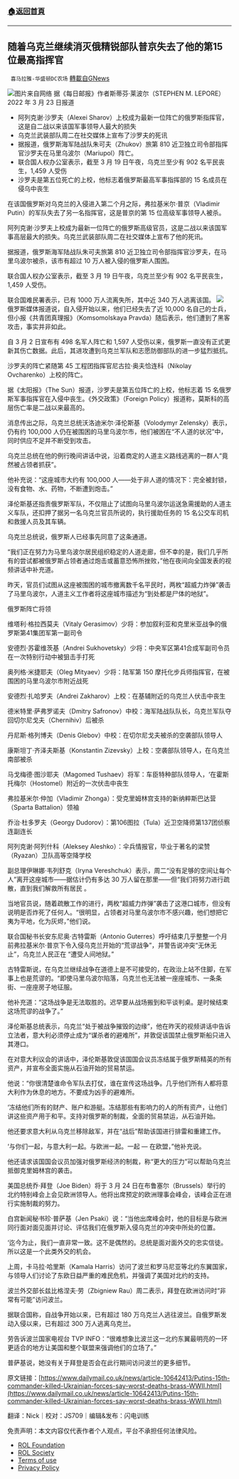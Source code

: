 ###  [:house:返回首頁](https://github.com/ourhimalayas/txt)
---


## 随着乌克兰继续消灭俄精锐部队普京失去了他的第15位最高指挥官
` 喜马拉雅-华盛顿DC农场` [轉載自GNews](https://gnews.org/zh-hans/2238614/)

![](https://assets.gnews.org/wp-content/uploads/2022/03/图片1-159.png)图片来自网络
据《每日邮报》作者斯蒂芬·莱波尔（STEPHEN M. LEPORE）2022 年 3 月 23 日报道

- 阿列克谢·沙罗夫（Alexei Sharov）上校成为最新一位阵亡的俄罗斯指挥官，这是自二战以来该国军事领导人最大的损失
- 乌克兰武装部队周二在社交媒体上宣布了沙罗夫的死讯
- 据报道，俄罗斯海军陆战队朱可夫（Zhukov）旅第 810 近卫独立司令部指挥官沙罗夫在马里乌波尔（Mariupol）阵亡。
- 联合国人权办公室表示，截至 3 月 19 日午夜，乌克兰至少有 902 名平民丧生，1,459 人受伤
- 沙罗夫是第五位死亡的上校，他标志着俄罗斯最高军事指挥部的 15 名成员在侵乌中丧生


在该国俄罗斯对乌克兰的入侵进入第二个月之际，弗拉基米尔·普京（Vladimir Putin）的军队失去了另一名指挥官，这是普京的第 15 位高级军事领导人被杀。

阿列克谢·沙罗夫上校成为最新一位阵亡的俄罗斯高级官员，这是二战以来该国军事高层最大的损失。乌克兰武装部队周二在社交媒体上宣布了他的死讯。

据报道，俄罗斯海军陆战队朱可夫旅第 810 近卫独立司令部指挥官沙罗夫，在马里乌波尔被杀，该市有超过 10 万人被入侵的俄罗斯人围困。

联合国人权办公室表示，截至 3 月 19 日午夜，乌克兰至少有 902 名平民丧生，1,459 人受伤。

联合国难民署表示，已有 1000 万人流离失所，其中近 340 万人逃离该国。
![](https://assets.gnews.org/wp-content/uploads/2022/03/图片2-70.png)
俄罗斯媒体报道说，自入侵开始以来，他们已经失去了近 10,000 名自己的士兵，但小报《共青团真理报》（Komsomolskaya Pravda）随后表示，他们遭到了黑客攻击，事实并非如此。

自 3 月 2 日宣布有 498 名军人阵亡和 1,597 人受伤以来，俄罗斯一直没有正式更新其伤亡数据。此后，其进攻遭到乌克兰军队和志愿防御部队的进一步猛烈抵抗。

沙罗夫的阵亡紧随第 45 工程团指挥官尼古拉·奥夫恰连科（Nikolay Ovcharenko）上校的阵亡。

据《太阳报》（The Sun）报道，沙罗夫是第五位阵亡的上校，他标志着 15 名俄罗斯军事指挥官在入侵中丧生。《外交政策》（Foreign Policy）报道称，莫斯科的高层伤亡率是二战以来最高的。

消息传出之际，乌克兰总统沃洛迪米尔·泽伦斯基（Volodymyr Zelensky）表示，仍有约 100,000 人仍在被围困的马里乌波尔市，他们被困在“不人道的状况”中，同时供应不足并不断受到攻击。

乌克兰总统在他的例行晚间讲话中说，沿着商定的人道主义路线逃离的一群人“竟然被占领者抓获”。

他补充说：“这座城市大约有 100,000 人——处于非人道的情况下：完全被封锁，没有食物、水、药物，不断遭到炮击。”

泽伦斯基还指责俄罗斯军队，不仅阻止了试图向马里乌波尔运送急需援助的人道主义车队，还扣押了据另一名乌克兰官员所说的，执行援助任务的 15 名公交车司机和救援人员及其车辆。

乌克兰总统说，俄罗斯人已经事先同意了这条通道。

“我们正在努力为马里乌波尔居民组织稳定的人道走廊，但不幸的是，我们几乎所有的尝试都被俄罗斯占领者通过炮击或蓄意恐怖所挫败，”他在夜间向全国发表的视频讲话中补充道。

昨天，官员们试图从这座被围困的城市撤离数千名平民时，两枚“超威力炸弹”袭击了马里乌波尔，人道主义工作者将这座城市描述为“到处都是尸体的地狱”。

俄罗斯阵亡将领

维塔利·格拉西莫夫（Vitaly Gerasimov）少将：参加叙利亚和克里米亚战争的俄罗斯第41集团军第一副司令

安德烈·苏霍维茨基（Andrei Sukhovetsky）少将：中央军区第41合成军副司令员在一次特别行动中被狙击手打死

奥列格·米捷耶夫（Oleg Mityaev）少将：陆军第 150 摩托化步兵师指挥官，在被围困的马里乌波尔市附近战死

安德烈·扎哈罗夫（Andrei Zakharov）上校：在基辅附近的乌克兰人伏击中丧生

德米特里·萨弗罗诺夫（Dmitry Safronov）中校：海军陆战队队长，乌克兰军队夺回切尔尼戈夫（Chernihiv）后被杀

丹尼斯·格列博夫（Denis Glebov）中校：在切尔尼戈夫被杀的空袭部队领导人

康斯坦丁·齐泽夫斯基（Konstantin Zizevsky）上校：空袭部队领导人，在乌克兰南部被杀

马戈梅德·图沙耶夫（Magomed Tushaev）将军：车臣特种部队领导人，‘在霍斯托梅尔（Hostomel）附近的一次伏击中丧生

弗拉基米尔·仲加（Vladimir Zhonga）：受克里姆林宫支持的新纳粹斯巴达营（Sparta Battalion）领袖

乔治·杜多罗夫（Georgy Dudorov）：第106图拉（Tula）近卫空降师第137团侦察连副连长

阿列克谢·阿列什科（Aleksey Aleshko）：伞兵情报官，毕业于著名的梁赞（Ryazan）卫队高等空降学校

副总理伊琳娜·韦列舒克（Iryna Vereshchuk）表示，周二“没有足够的空间让每个人”离开这座城市——据估计仍有多达 30 万人留在那里——但“我们将努力进行疏散，直到我们解救所有居民 。

当地官员说，随着疏散工作的进行，两枚“超威力炸弹”袭击了这港口城市，但没有说明是否炸死了任何人。“很明显，占领者对马里乌波尔市不感兴趣，他们想把它夷为平地，化为灰烬，”他们说。

联合国秘书长安东尼奥·古特雷斯（Antonio Guterres）呼吁结束几乎整整一个月前弗拉基米尔·普京下令入侵乌克兰开始的“荒谬战争”，并警告说冲突“无休无止”，乌克兰人民正在 “遭受人间地狱。”

古特雷斯说，在乌克兰继续战争在道德上是不可接受的，在政治上站不住脚，在军事上也是荒谬的。“即使马里乌波尔陷落，乌克兰也无法被一座座城市、一条条街、一座座房子地征服。

他补充道：“这场战争是无法取胜的。迟早要从战场搬到和平谈判桌。是时候结束这场荒谬的战争了。”

泽伦斯基总统表示，乌克兰“处于被战争摧毁的边缘”，他在昨天的视频讲话中告诉立法者，意大利必须停止成为“谋杀者的避难所”，并敦促该国禁止俄罗斯船只进入其港口。

在对意大利议会的讲话中，泽伦斯基敦促该国国会议员冻结属于俄罗斯精英的所有资产，并宣布全面实施从石油开始的贸易禁运。

他说：“你很清楚谁命令军队去打仗，谁在宣传这场战争。几乎他们所有人都将意大利作为休息的地方。不要成为凶手的避难所。

‘冻结他们所有的财产、账户和游艇。冻结那些有影响力的人的所有资产，让他们讲这些资产用于和平。支持对俄罗斯的制裁，全面的贸易禁运，从石油开始。

他还要求意大利从乌克兰移除敌军，并在“战后”帮助该国进行排雷和重建工作。

‘与你们一起，与意大利一起。与欧洲一起。一起 — 在欧盟，”他补充说。

他还请求该国国会议员加强对俄罗斯经济的制裁，称“更大的压力”可以帮助乌克兰抵御克里姆林宫的袭击。

美国总统乔·拜登（Joe Biden）将于 3 月 24 日在布鲁塞尔（Brussels）举行的北约特别峰会上会见欧洲领导人。他将出席预定的欧洲理事会峰会，该峰会正在进行实施制裁的努力。

白宫新闻秘书珍·普萨基（Jen Psaki）说：“当他出席峰会时，他的目标是与欧洲同行面对面见面并讨论、评估我们在俄罗斯入侵乌克兰的冲突中所处的位置。

‘迄今为止，我们一直非常一致。这不是偶然的。总统是面对面外交的忠实信徒。所以这是一个此类外交的机会。

上周，卡马拉·哈里斯（Kamala Harris）访问了波兰和罗马尼亚等北约东翼国家，与领导人们讨论了东欧日益严重的难民危机，并强调了美国对北约的支持。

波兰外交部长兹比格涅夫·劳（Zbigniew Rau）周二表示，拜登在欧洲访问时“非常有可能”访问波兰。

据联合国称，自战争开始以来，已有超过 180 万乌克兰人逃往波兰。自俄罗斯发动入侵以来，已有超过 300 万人逃离乌克兰。

劳告诉波兰国家电视台 TVP INFO：“很难想象比波兰这一北约东翼最明亮的一环更适合的地方让美国和整个联盟来强调他们的立场了。”

普萨基说，她没有关于拜登是否会在此行期间访问波兰的更多细节。

原文链接：[https://www.dailymail.co.uk/news/article-10642413/Putins-15th-commander-killed-Ukrainian-forces-say-worst-deaths-brass-WWII.html](https://www.dailymail.co.uk/news/article-10642413/Putins-15th-commander-killed-Ukrainian-forces-say-worst-deaths-brass-WWII.html)





翻译：Nick｜校对：JS709｜编辑&发布：闪电训练

 

免责声明：本文内容仅代表作者个人观点，平台不承担任何法律风险。

- [ROL Foundation](https://rolfoundation.org/)
- [ROL Society](https://rolsociety.org/)
- [Terms of use](https://gnews.org/terms-of-use-3/)
- [Privacy Policy](https://gnews.org/privacy-policy/)
